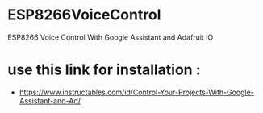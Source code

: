 # ESP8266VoiceControl
ESP8266 Voice Control With Google Assistant and Adafruit IO

# use this link for installation :
- https://www.instructables.com/id/Control-Your-Projects-With-Google-Assistant-and-Ad/
